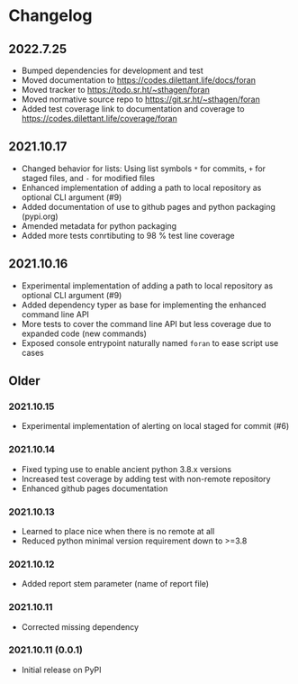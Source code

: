 # Changelog

## 2022.7.25

* Bumped dependencies for development and test
* Moved documentation to https://codes.dilettant.life/docs/foran
* Moved tracker to https://todo.sr.ht/~sthagen/foran
* Moved normative source repo to https://git.sr.ht/~sthagen/foran
* Added test coverage link to documentation and coverage to https://codes.dilettant.life/coverage/foran

## 2021.10.17

* Changed behavior for lists: Using list symbols `*` for commits, `+` for staged files, and `-` for modified files
* Enhanced implementation of adding a path to local repository as optional CLI argument (#9)
* Added documentation of use to github pages and python packaging (pypi.org)
* Amended metadata for python packaging
* Added more tests conrtibuting to 98 % test line coverage

## 2021.10.16

* Experimental implementation of adding a path to local repository as optional CLI argument (#9)
* Added dependency typer as base for implementing the enhanced command line API
* More tests to cover the command line API but less coverage due to expanded code (new commands)
* Exposed console entrypoint naturally named `foran` to ease script use cases

## Older
### 2021.10.15

* Experimental implementation of alerting on local staged for commit (#6)

### 2021.10.14

* Fixed typing use to enable ancient python 3.8.x versions 
* Increased test coverage by adding test with non-remote repository
* Enhanced github pages documentation

### 2021.10.13

* Learned to place nice when there is no remote at all
* Reduced python minimal version requirement down to >=3.8

### 2021.10.12

* Added report stem parameter (name of report file)

### 2021.10.11

* Corrected missing dependency

### 2021.10.11 (0.0.1)

* Initial release on PyPI
